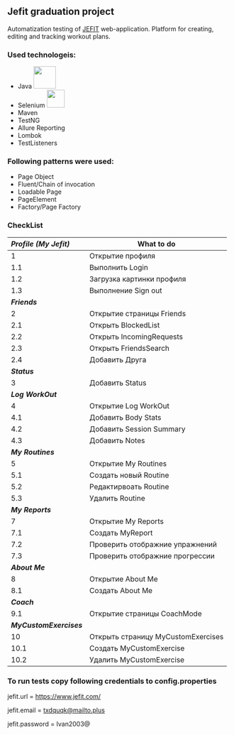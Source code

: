 ## Jefit graduation project

Automatization testing of [JEFIT](https://www.jefit.com/) web-application. Platform for creating, editing and tracking workout plans.


### Used technologeis:
* Java   <img src="https://cdn.jsdelivr.net/gh/devicons/devicon/icons/java/java-original-wordmark.svg" width="50" height="50"/>
* Selenium  <img src="https://cdn.jsdelivr.net/gh/devicons/devicon/icons/selenium/selenium-original.svg" width="40" height="40"/>
* Maven
* TestNG
* Allure Reporting
* Lombok
* TestListeners


### Following patterns were used:
* Page Object
* Fluent/Chain of invocation
* Loadable Page
* PageElement
* Factory/Page Factory

### CheckList

|***Profile (My Jefit)*** | What to do |
|  :---   | ----------- |
|1| Открытие профиля|
|1.1|Выполнить Login|
|1.2 |Загрузка картинки профиля|
|1.3 |Выполнение Sign out|
|***Friends***|
|2 |Открытие страницы Friends|
|2.1 |Открыть BlockedList|
|2.2 |Открыть IncomingRequests|
|2.3 |Открыть FriendsSearch|
|2.4 |Добавить Друга|
|***Status***|
|3 |Добавить Status|
|***Log WorkOut***|
|4 |Открытие Log WorkOut|
|4.1 |Добавить Body Stats|
|4.2 |Добавить Session Summary|
|4.3 |Добавить Notes|
|***My Routines***|
|5 |Открытие My Routines|
|5.1 |Создать новый Routine|
|5.2 |Редактирвоать Routine|
|5.3 |Удалить Routine|
|***My Reports***|
|7 |Открытие My Reports|
|7.1| Создать MyReport|
|7.2| Проверить отображние упражнений|
|7.3| Проверить отображние прогрессии|
|***About Me***|
|8|Открытие About Me|
|8.1|Создать About Me|
|***Coach***|
|9.1|Открытие страницы CoachMode|
|***MyCustomExercises***|
|10 |Открыть страницу MyCustomExercises|
|10.1 |Создать MyCustomExercise|
|10.2|Удалить MyCustomExercise|

### **To run tests copy following credentials to config.properties**

jefit.url = https://www.jefit.com/

jefit.email = txdquqk@mailto.plus

jefit.password = Ivan2003@
